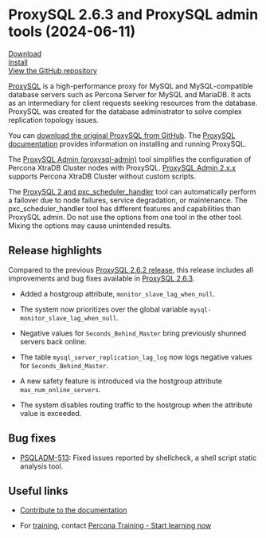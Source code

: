 # ProxySQL 2.6.3 and ProxySQL admin tools (2024-06-11)

[Download](https://www.percona.com/download-proxysql)<br>
[Install](install-v2.md)<br>
[View the GitHub repository](https://github.com/percona/proxysql-admin-tool)

[ProxySQL](https://proxysql.com/) is a high-performance proxy for MySQL and MySQL-compatible database servers such as Percona Server for MySQL and MariaDB. It acts as an intermediary for client requests seeking resources from the database. ProxySQL was created for the database administrator to solve complex replication topology issues.

You can [download the original ProxySQL from GitHub](https://github.com/sysown/proxysql/releases). The [ProxySQL documentation](https://proxysql.com/documentation/) provides information on installing and running ProxySQL.

The [ProxySQL Admin (proxysql-admin)](proxysql-admin-tool-v2-config.md) tool simplifies the configuration of Percona XtraDB Cluster nodes with ProxySQL. [ProxySQL Admin 2.x.x](proxysql-admin-tool-functions.md) supports Percona XtraDB Cluster without custom scripts.

The [ProxySQL 2 and pxc_scheduler_handler](psh-overview.md) tool can automatically perform a failover due to node failures, service degradation, or maintenance. The pxc_scheduler_handler tool has different features and capabilities than ProxySQL admin. Do not use the options from one tool in the other tool. Mixing the options may cause unintended results.

## Release highlights

Compared to the previous [ProxySQL 2.6.2 release], this release includes all improvements and bug fixes available in [ProxySQL 2.6.3].

* Added a hostgroup attribute, `monitor_slave_lag_when_null`.

* The system now prioritizes over the global variable `mysql-monitor_slave_lag_when_null`.

* Negative values for `Seconds_Behind_Master` bring previously shunned servers back online.

* The table `mysql_server_replication_lag_log` now logs negative values for `Seconds_Behind_Master`.

* A new safety feature is introduced via the hostgroup attribute `max_num_online_servers`.

* The system disables routing traffic to the hostgroup when the attribute value is exceeded.

## Bug fixes

* [PSQLADM-513]: Fixed issues reported by shellcheck, a shell script static analysis tool.

## Useful links

- [Contribute to the documentation](https://github.com/percona/proxysql-admin-tool-doc/blob/main/contributing.md)

- For [training](https://www.percona.com/training), contact [Percona Training - Start learning now](https://learn.percona.com/contact-me)

[PSQLADM-513]: https://perconadev.atlassian.net/browse/PSQLADM-513

[ProxySQL 2.6.2 release]: https://docs.percona.com/proxysql/2.6.2.html
[ProxySQL 2.6.3]: https://github.com/sysown/proxysql/releases/tag/v2.6.3

